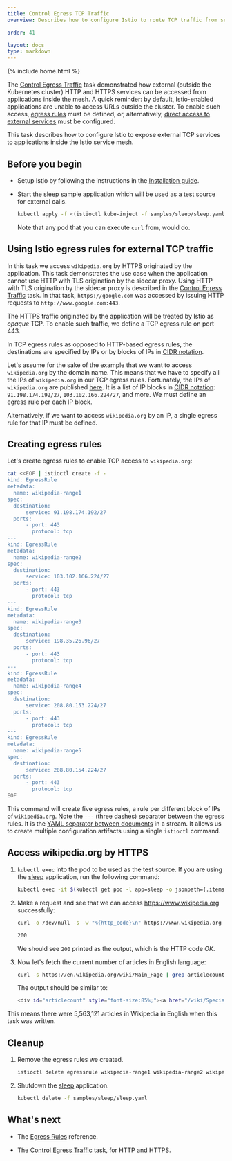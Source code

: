 ```yaml
---
title: Control Egress TCP Traffic
overview: Describes how to configure Istio to route TCP traffic from services in the mesh to external services.

order: 41

layout: docs
type: markdown
---
```

{% include home.html %}

The [Control Egress Traffic]({{home}}/docs/tasks/traffic-management/egress.html) task demonstrated how external (outside the Kubernetes cluster) HTTP and HTTPS services can be accessed from applications inside the mesh. A quick reminder: by default, Istio-enabled applications are unable to access URLs outside the cluster. To enable such access, [egress rules]({{home}}/docs/reference/config/istio.routing.v1alpha1.html#EgressRule) must be defined, or, alternatively, [direct access to external services]({{home}}/docs/tasks/traffic-management/egress.html#calling-external-services-directly) must be configured.

This task describes how to configure Istio to expose external TCP services to applications inside the Istio service mesh.

## Before you begin

* Setup Istio by following the instructions in the
  [Installation guide]({{home}}/docs/setup/).

* Start the [sleep](https://github.com/istio/istio/tree/master/samples/sleep) sample application which will be used as a test source for external calls.

  ```bash
  kubectl apply -f <(istioctl kube-inject -f samples/sleep/sleep.yaml)
  ```

  Note that any pod that you can execute `curl` from, would do.

## Using Istio egress rules for external TCP traffic
In this task we access `wikipedia.org` by HTTPS originated by the application. This task demonstrates the use case when the application cannot use HTTP with TLS origination by the sidecar proxy. Using HTTP with TLS origination by the sidecar proxy is described in the [Control Egress Traffic]({{home}}/docs/tasks/traffic-management/egress.html) task. In that task, `https://google.com` was accessed by issuing HTTP requests to `http://www.google.com:443`.

The HTTPS traffic originated by the application will be treated by Istio as _opaque_ TCP. To enable such traffic, we define a TCP egress rule on port 443.

In TCP egress rules as opposed to HTTP-based egress rules, the destinations are specified by IPs or by blocks of IPs in [CIDR notation](https://tools.ietf.org/html/rfc2317).

Let's assume for the sake of the example that we want to access `wikipedia.org` by the domain name. This means that we have to specify all the IPs of `wikipedia.org` in our TCP egress rules. Fortunately, the IPs of `wikipedia.org` are published [here]( https://www.mediawiki.org/wiki/Wikipedia_Zero/IP_Addresses). It is a list of IP blocks in [CIDR notation](https://tools.ietf.org/html/rfc2317): `91.198.174.192/27`, `103.102.166.224/27`, and more. We must define an egress rule per each IP block.

Alternatively, if we want to access `wikipedia.org` by an IP, a single egress rule for that IP must be defined.

## Creating egress rules
Let's create egress rules to enable TCP access to `wikipedia.org`:
```bash
cat <<EOF | istioctl create -f -
kind: EgressRule
metadata:
  name: wikipedia-range1
spec:
  destination:
      service: 91.198.174.192/27
  ports:
      - port: 443
        protocol: tcp
---
kind: EgressRule
metadata:
  name: wikipedia-range2
spec:
  destination:
      service: 103.102.166.224/27
  ports:
      - port: 443
        protocol: tcp
---
kind: EgressRule
metadata:
  name: wikipedia-range3
spec:
  destination:
      service: 198.35.26.96/27
  ports:
      - port: 443
        protocol: tcp
---
kind: EgressRule
metadata:
  name: wikipedia-range4
spec:
  destination:
      service: 208.80.153.224/27
  ports:
      - port: 443
        protocol: tcp
---
kind: EgressRule
metadata:
  name: wikipedia-range5
spec:
  destination:
      service: 208.80.154.224/27
  ports:
      - port: 443
        protocol: tcp
EOF
```

This command will create five egress rules, a rule per different block of IPs of `wikipedia.org`. Note the `---` (three dashes) separator between the egress rules. It is the [YAML separator between documents](http://www.yaml.org/spec/1.2/spec.html#id2760395) in a stream. It allows us to create multiple configuration artifacts using a single `istioctl` command.

## Access wikipedia.org by HTTPS

1. `kubectl exec` into the pod to be used as the test source. If you are using the [sleep](https://github.com/istio/istio/tree/master/samples/sleep) application, run the following command:

   ```bash
   kubectl exec -it $(kubectl get pod -l app=sleep -o jsonpath={.items..metadata.name}) -c sleep bash
   ```

2. Make a request and see that we can access https://www.wikipedia.org successfully:

   ```bash
   curl -o /dev/null -s -w "%{http_code}\n" https://www.wikipedia.org
   ```
   ```bash
   200
   ```

   We should see `200` printed as the output, which is the HTTP code _OK_.

3. Now let's fetch the current number of articles in English language:
   ```bash
   curl -s https://en.wikipedia.org/wiki/Main_Page | grep articlecount | grep 'Special:Statistics'
   ```

   The output should be similar to:

   ```bash
   <div id="articlecount" style="font-size:85%;"><a href="/wiki/Special:Statistics" title="Special:Statistics">5,563,121</a> articles in <a  href="/wiki/English_language" title="English language">English</a></div>
   ```

  This means there were 5,563,121 articles in Wikipedia in English when this task was written.

## Cleanup

1. Remove the egress rules we created.

   ```bash
   istioctl delete egressrule wikipedia-range1 wikipedia-range2 wikipedia-range3 wikipedia-range4 wikipedia-range5 -n default
   ```

1. Shutdown the [sleep](https://github.com/istio/istio/tree/master/samples/sleep) application.

   ```bash
   kubectl delete -f samples/sleep/sleep.yaml
   ```

## What's next

* The [Egress Rules]({{home}}/docs/concepts/traffic-management/rules-configuration.html#egress-rules) reference.

* The [Control Egress Traffic]({{home}}/docs/tasks/traffic-management/egress.html) task, for HTTP and HTTPS.
